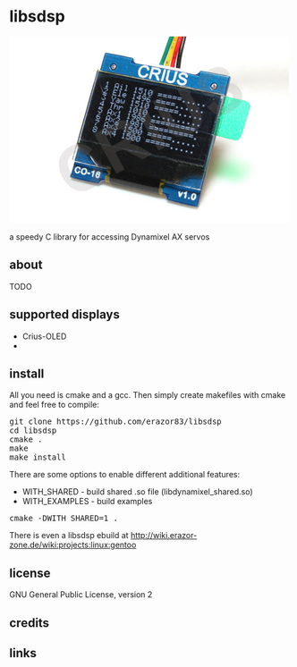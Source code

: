 libsdsp
============
![Display/Crius](doc/img/crius.jpg "Display/Crius")

a speedy C library for accessing Dynamixel AX servos


about
-------------------------
TODO

supported displays
-------------------------
  * Crius-OLED
  * 

install
-------------------------
All you need is cmake and a gcc. Then simply create makefiles with cmake and feel free to compile:


<pre>
git clone https://github.com/erazor83/libsdsp
cd libsdsp
cmake .
make
make install
</pre>

There are some options to enable different additional features:
  * WITH_SHARED - build shared .so file (libdynamixel_shared.so)
  * WITH_EXAMPLES - build examples

<pre>
cmake -DWITH_SHARED=1 .
</pre>

There is even a libsdsp ebuild at http://wiki.erazor-zone.de/wiki:projects:linux:gentoo

license
-------------------------
GNU General Public License, version 2


credits
-------------------------
  
links
-------------------------
  

